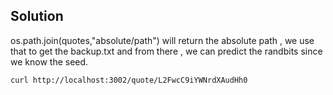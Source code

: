 ## Solution


os.path.join(quotes,"absolute/path") will return the absolute path , we use that to get the backup.txt
and from there , we can predict the randbits since we know the seed.


`curl http://localhost:3002/quote/L2FwcC9iYWNrdXAudHh0`